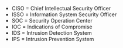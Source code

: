 
+ CISO = Chief Intellectual Security Officer 
+ ISSO = Information System Security Officer
+ SOC = Security Operation Center
+ IOC = Indications of Compromise
+ IDS = Intrusion Detection System
+ IPS = Intrusion Prevention System
  